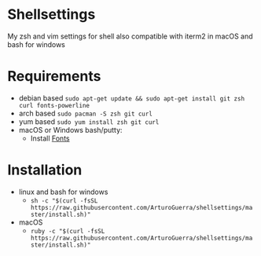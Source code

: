 # Shellsettings
My zsh and vim settings for shell also compatible with iterm2 in macOS and bash for windows

# Requirements
- debian based `sudo apt-get update && sudo apt-get install git zsh curl fonts-powerline`
- arch based `sudo pacman -S zsh git curl`
- yum based `sudo yum install zsh git curl`
- macOS or Windows bash/putty:
  - Install [Fonts](https://github.com/powerline/fonts)
  
# Installation
 - linux and bash for windows 
     - `sh -c "$(curl -fsSL https://raw.githubusercontent.com/ArturoGuerra/shellsettings/master/install.sh)"`
 - macOS 
     - `ruby -c "$(curl -fsSL https://raw.githubusercontent.com/ArturoGuerra/shellsettings/master/install.sh)"`
